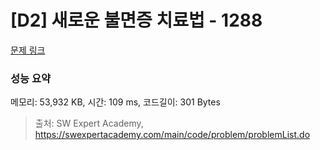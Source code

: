 # [D2] 새로운 불면증 치료법 - 1288 

[문제 링크](https://swexpertacademy.com/main/code/problem/problemDetail.do?contestProbId=AV18_yw6I9MCFAZN) 

### 성능 요약

메모리: 53,932 KB, 시간: 109 ms, 코드길이: 301 Bytes



> 출처: SW Expert Academy, https://swexpertacademy.com/main/code/problem/problemList.do